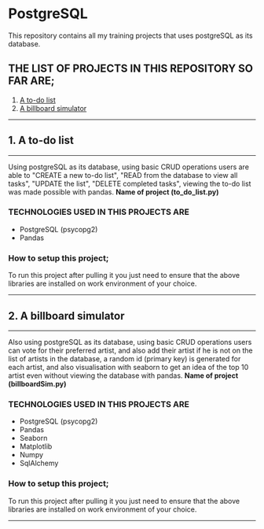 # PostgreSQL
This repository contains all my training projects that uses postgreSQL as its database.

## THE LIST OF PROJECTS IN THIS REPOSITORY SO FAR ARE;
<ol>
<li><a href="#todo">A to-do list</a>
<li><a href="#billboard">A billboard simulator</a>
</ol>
<hr>
<h2 id="todo">1. A to-do list</h2><hr>Using postgreSQL as its database, using basic CRUD operations users are able to "CREATE a new to-do list", "READ from the database to view all tasks", "UPDATE the list", "DELETE completed tasks", viewing the to-do list was made possible with pandas. <b>Name of project (to_do_list.py)</b>

### TECHNOLOGIES USED IN THIS PROJECTS ARE
* PostgreSQL  (psycopg2)
* Pandas

### How to setup this project;
To run this project after pulling it you just need to ensure that the above libraries are installed on work environment of your choice.

<hr>
<h2 id="billboard">2. A billboard simulator</h2><hr>Also using postgreSQL as its database, using basic CRUD operations users can vote for their preferred artist, and also add their artist if he is not on the list of artists in the database, a random id (primary key) is generated for each artist, and also visualisation with seaborn to get an idea of the top 10 artist even without viewing the database with pandas. <b>Name of project (billboardSim.py)</b>

### TECHNOLOGIES USED IN THIS PROJECTS ARE
* PostgreSQL (psycopg2)
* Pandas
* Seaborn
* Matplotlib
* Numpy
* SqlAlchemy

### How to setup this project;
To run this project after pulling it you just need to ensure that the above libraries are installed on work environment of your choice.
<hr>
